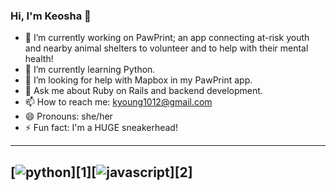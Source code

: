 ### Hi, I'm Keosha 👋


- 🔭 I’m currently working on PawPrint; an app connecting at-risk youth and nearby animal shelters to volunteer and to help with their mental health!
- 🌱 I’m currently learning Python.
- 🤔 I’m looking for help with Mapbox in my PawPrint app.
- 💬 Ask me about Ruby on Rails and backend development.
- 📫 How to reach me: kyoung1012@gmail.com
- 😄 Pronouns: she/her
- ⚡ Fun fact: I'm a HUGE sneakerhead!

---
[![python](https://user-images.githubusercontent.com/107516477/198753588-a3cc9a80-5a80-4bb6-917f-44ed3b478f57.png)][1][![javascript](https://user-images.githubusercontent.com/107516477/198753674-97038c08-2473-4408-9dcd-e105f828c871.png)][2]
---
